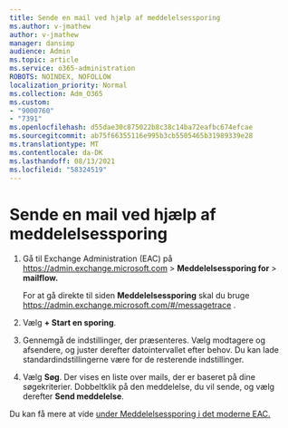 ```yaml
---
title: Sende en mail ved hjælp af meddelelsessporing
ms.author: v-jmathew
author: v-jmathew
manager: dansimp
audience: Admin
ms.topic: article
ms.service: o365-administration
ROBOTS: NOINDEX, NOFOLLOW
localization_priority: Normal
ms.collection: Adm_O365
ms.custom:
- "9000760"
- "7391"
ms.openlocfilehash: d55dae30c875022b8c38c14ba72eafbc674efcae
ms.sourcegitcommit: ab75f66355116e995b3cb5505465b31989339e28
ms.translationtype: MT
ms.contentlocale: da-DK
ms.lasthandoff: 08/13/2021
ms.locfileid: "58324519"
---
```

# <a name="submit-an-email-message-using-message-trace"></a>Sende en mail ved hjælp af meddelelsessporing

1. Gå til Exchange Administration (EAC) på <https://admin.exchange.microsoft.com> \> **Meddelelsessporing for** \> **mailflow.**

   For at gå direkte til siden **Meddelelsessporing** skal du bruge <https://admin.exchange.microsoft.com/#/messagetrace> .

2. Vælg **+ Start en sporing**.
3. Gennemgå de indstillinger, der præsenteres. Vælg modtagere og afsendere, og juster derefter datointervallet efter behov. Du kan lade standardindstillingerne være for de resterende indstillinger.
4. Vælg **Søg**. Der vises en liste over mails, der er baseret på dine søgekriterier. Dobbeltklik på den meddelelse, du vil sende, og vælg derefter **Send meddelelse**.

Du kan få mere at vide [under Meddelelsessporing i det moderne EAC.](https://docs.microsoft.com/exchange/monitoring/trace-an-email-message/message-trace-modern-eac)
